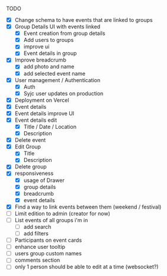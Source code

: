 TODO

- [x] Change schema to have events that are linked to groups
- [x] Group Details UI with events linked
  - [x] Event creation from group details
  - [x] Add users to groups
  - [x] improve ui
  - [x] Event details in group
- [x] Improve breadcrumb
  - [x] add photo and name
  - [x] add selected event name
- [x] User management / Authentication
  - [x] Auth
  - [x] Syjc user updates on production
- [x] Deployment on Vercel
- [x] Event details
- [x] Event details improve UI
- [x] Event details edit
  - [x] Title / Date / Location
  - [x] Description
- [x] Delete event
- [x] Edit Group
  - [x] Title
  - [x] Description
- [x] Delete group
- [x] responsiveness
  - [x] usage of Drawer
  - [x] group details
  - [x] breadcrumb
  - [x] event details
- [x] Find a way to link events between them (weekend / festival)
- [ ] Limit edition to admin (creator for now)
- [ ] List events of all groups i'm in
  - [ ] add search
  - [ ] add filters
- [ ] Participants on event cards
- [ ] enhance user tooltip
- [ ] users group custom names
- [ ] comments section
- [ ] only 1 person should be able to edit at a time (websocket?)
